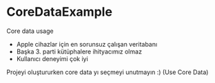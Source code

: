 # CoreDataExample
Core data usage

- Apple cihazlar için en sorunsuz çalışan veritabanı
- Başka 3. parti kütüphalere ihityacımız olmaz
- Kullanıcı deneyimi çok iyi

Projeyi oluştururken core data yı seçmeyi unutmayın :)  (Use Core Data) 
